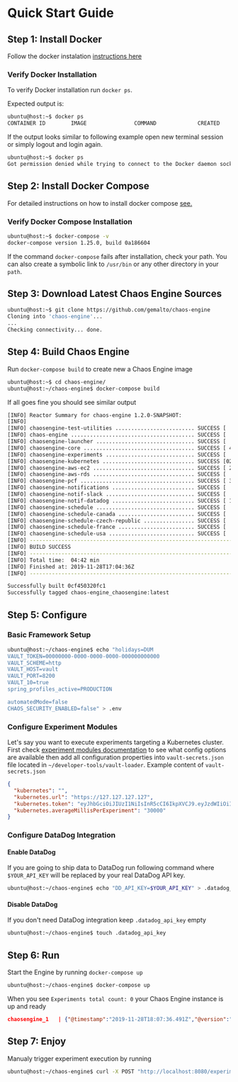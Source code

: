 # Quick Start Guide

## Step 1: Install Docker
Follow the docker instalation [instructions here](https://docs.docker.com/install/)

### Verify Docker Installation
To verify Docker installation run `docker ps`.

Expected output is:
```bash
ubuntu@host:~$ docker ps
CONTAINER ID        IMAGE               COMMAND             CREATED             STATUS              PORTS               NAMES
```
If the output looks similar to following example open new terminal session or simply logout and login again.
```bash
ubuntu@host:~$ docker ps
Got permission denied while trying to connect to the Docker daemon socket at unix:///var/run/docker.sock: Get http://%2Fvar%2Frun%2Fdocker.sock/v1.40/containers/json: dial unix /var/run/docker.sock: connect: permission denied
```

## Step 2: Install Docker Compose

For detailed instructions on how to install docker compose [see.](https://docs.docker.com/compose/install/)

### Verify Docker Compose Installation
```bash
ubuntu@host:~$ docker-compose -v
docker-compose version 1.25.0, build 0a186604
```

If the command `docker-compose` fails after installation, check your path. You can also create a symbolic link to `/usr/bin` or any other directory in your `path`.

## Step 3: Download Latest Chaos Engine Sources
```bash
ubuntu@host:~$ git clone https://github.com/gemalto/chaos-engine
Cloning into 'chaos-engine'...
...
Checking connectivity... done.
```
## Step 4: Build Chaos Engine
Run `docker-compose build` to create new a Chaos Engine image
```bash
ubuntu@host:~$ cd chaos-engine/
ubuntu@host:~/chaos-engine$ docker-compose build

```
If all goes fine you should see similar output
```bash
[INFO] Reactor Summary for chaos-engine 1.2.0-SNAPSHOT:
[INFO] 
[INFO] chaosengine-test-utilities ......................... SUCCESS [  0.927 s]
[INFO] chaos-engine ....................................... SUCCESS [  1.133 s]
[INFO] chaosengine-launcher ............................... SUCCESS [  2.004 s]
[INFO] chaosengine-core ................................... SUCCESS [ 42.156 s]
[INFO] chaosengine-experiments ............................ SUCCESS [  0.100 s]
[INFO] chaosengine-kubernetes ............................. SUCCESS [02:19 min]
[INFO] chaosengine-aws-ec2 ................................ SUCCESS [ 24.819 s]
[INFO] chaosengine-aws-rds ................................ SUCCESS [  8.912 s]
[INFO] chaosengine-pcf .................................... SUCCESS [ 33.116 s]
[INFO] chaosengine-notifications .......................... SUCCESS [  0.027 s]
[INFO] chaosengine-notif-slack ............................ SUCCESS [  3.918 s]
[INFO] chaosengine-notif-datadog .......................... SUCCESS [ 17.193 s]
[INFO] chaosengine-schedule ............................... SUCCESS [  0.023 s]
[INFO] chaosengine-schedule-canada ........................ SUCCESS [  1.274 s]
[INFO] chaosengine-schedule-czech-republic ................ SUCCESS [  1.339 s]
[INFO] chaosengine-schedule-france ........................ SUCCESS [  1.342 s]
[INFO] chaosengine-schedule-usa ........................... SUCCESS [  3.775 s]
[INFO] ------------------------------------------------------------------------
[INFO] BUILD SUCCESS
[INFO] ------------------------------------------------------------------------
[INFO] Total time:  04:42 min
[INFO] Finished at: 2019-11-28T17:04:36Z
[INFO] ------------------------------------------------------------------------

Successfully built 0cf450320fc1
Successfully tagged chaos-engine_chaosengine:latest
```
## Step 5: Configure
### Basic Framework Setup
```bash
ubuntu@host:~/chaos-engine$ echo "holidays=DUM
VAULT_TOKEN=00000000-0000-0000-0000-000000000000
VAULT_SCHEME=http
VAULT_HOST=vault
VAULT_PORT=8200
VAULT_10=true
spring_profiles_active=PRODUCTION

automatedMode=false
CHAOS_SECURITY_ENABLED=false" > .env
```

### Configure Experiment Modules
Let's say you want to execute experiments targeting a Kubernetes cluster.
First check [experiment modules documentation](../Experiment_Modules/kubernetes_experiments.md) to see what config options are available then add all configuration properties into `vault-secrets.json` file located in `~/developer-tools/vault-loader`.
Example content of `vault-secrets.json `
```JSON
{
  "kubernetes": "",
  "kubernetes.url": "https://127.127.127.127",
  "kubernetes.token": "eyJhbGciOiJIUzI1NiIsInR5cCI6IkpXVCJ9.eyJzdWIiOiIxMjM0NTY3ODkwIiwibmFtZSI6IkpvaG4gRG9lIiwiaWF0IjoxNTE2MjM5MDIyfQ.SflKxwRJSMeKKF2QT4fwpMeJf36POk6yJV_adQssw5c",
  "kubernetes.averageMillisPerExperiment": "30000"
}
```


### Configure DataDog Integration
#### Enable DataDog
If you are going to ship data to DataDog run following command where `$YOUR_API_KEY` will be replaced by your real DataDog API key.

```bash
ubuntu@host:~/chaos-engine$ echo "DD_API_KEY=$YOUR_API_KEY" > .datadog_api_key 
```
#### Disable DataDog
If you don't need DataDog integration keep `.datadog_api_key` empty 
```bash
ubuntu@host:~/chaos-engine$ touch .datadog_api_key 
```

## Step 6: Run
Start the Engine by running `docker-compose up`
```bash
ubuntu@host:~/chaos-engine$ docker-compose up
```
When you see `Experiments total count: 0` your Chaos Engine instance is up and ready
```JSON
chaosengine_1   | {"@timestamp":"2019-11-28T18:07:36.491Z","@version":"1","message":"Experiments total count: 0","logger_name":"com.thales.chaos.experiment.ExperimentManager","thread_name":"chaos-10","level":"INFO","level_value":20000,"count":0,"env":"DEVELOPMENT","chaos-host":"b4bd5f0829d6@172.18.0.4"}

```
## Step 7: Enjoy
Manualy trigger experiment execution by running
```bash
ubuntu@host:~/chaos-engine$ curl -X POST "http://localhost:8080/experiment/start" -H  "accept: */*"
```